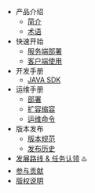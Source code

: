 * 产品介绍
    * [简介](./Home)
    * [术语](./Terminology)
* 快速开始
    * [服务端部署](./Server-QuickStart)
    * [客户端使用](./Client-QuickStart)
* 开发手册
    * [JAVA SDK](./JAVA-SDK)
* 运维手册
    * [部署](./Deployment)
    * [扩容缩容](./Scale)
    * [运维命令](./Management-API)
* 版本发布
    * [版本规范](./Release-Standard)
    * [发布历史](./ReleaseNotes)
* [发展路线 & 任务认领](./RoadMap) ♨️ 
* [参与贡献](./Contributing)
* [版权说明](./NOTICE)


